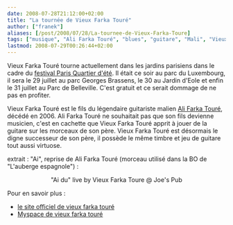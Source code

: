 ```yaml
---
date: 2008-07-28T21:12:00+02:00
title: "La tournée de Vieux Farka Touré"
author: ["franek"]
aliases: [/post/2008/07/28/La-tournee-de-Vieux-Farka-Toure]
tags: ["musique", "Ali Farka Touré", "blues", "guitare", "Mali", "Vieux Farka Touré"]
lastmod: 2008-07-29T00:26:44+02:00
---
```

Vieux Farka Touré tourne actuellement dans les jardins parisiens dans le cadre du [festival Paris Quartier d'été](http://www.quartierdete.com/). Il était ce soir au parc du Luxembourg, il sera le 29 juillet au parc Georges Brassens, le 30 au Jardin d'Eole et enfin le 31 juillet au Parc de Belleville. C'est gratuit et ce serait dommage de ne pas en profiter.

Vieux Farka Touré est le fils du légendaire guitariste malien [Ali Farka Touré](http://fr.wikipedia.org/wiki/Ali_Farka_Tour%C3%A9), décédé en 2006. Ali Farka Touré ne souhaitait pas que son fils devienne musicien, c'est en cachette que Vieux Farka Touré apprit à jouer de la guitare sur les morceaux de son père. Vieux Farka Touré est désormais le digne successeur de son père, il possède le même timbre et jeu de guitare tout aussi virtuose.

extrait : "Ai", reprise de Ali Farka Touré (morceau utilisé dans la BO de "L'auberge espagnole") :

<div class="external-media" style="margin: 1em auto; text-align: center;"><object data="http://www.youtube.com/v/iqIP5CeEK_c&hl=fr&fs=1" height="350" type="application/x-shockwave-flash" width="425"> <param name="movie" value="http://www.youtube.com/v/iqIP5CeEK_c&hl=fr&fs=1"></param> <param name="wmode" value="transparent"></param></object>  
"Ai du" live by Vieux Farka Toure @ Joe's Pub </div>Pour en savoir plus :

- [le site officiel de vieux farka touré](http://www.vieuxfarkatoure.com)
- [Myspace de vieux farka touré](http://www.myspace.com/vieuxfarkatoure)
